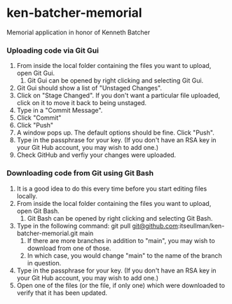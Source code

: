 # ken-batcher-memorial
Memorial application in honor of Kenneth Batcher

### Uploading code via Git Gui
1. From inside the local folder containing the files you want to upload, open Git Gui.
	1. Git Gui can be opened by right clicking and selecting Git Gui.
1. Git Gui should show a list of "Unstaged Changes".
1. Click on "Stage Changed". If you don't want a particular file uploaded, click on it to move it back to being unstaged.
1. Type in a "Commit Message".
1. Click "Commit"
1. Click "Push"
1. A window pops up. The default options should be fine. Click "Push".
1. Type in the passphrase for your key. (If you don't have an RSA key in your Git Hub account, you may wish to add one.)
1. Check GitHub and verfiy your changes were uploaded.

### Downloading code from Git using Git Bash
1. It is a good idea to do this every time before you start editing files locally.
1. From inside the local folder containing the files you want to upload, open Git Bash.
	1. Git Bash can be opened by right clicking and selecting Git Bash.
1. Type in the following command: git pull git@github.com:itseullman/ken-batcher-memorial.git main
	1. If there are more branches in addition to "main", you may wish to download from one of those.
	1. In which case, you would change "main" to the name of the branch in question.
1. Type in the passphrase for your key. (If you don't have an RSA key in your Git Hub account, you may wish to add one.)
1. Open one of the files (or the file, if only one) which were downloaded to verify that it has been updated.


